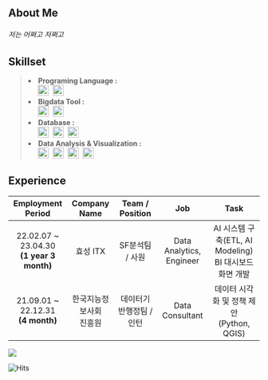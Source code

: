## About Me
<p align="Left">
<h6 align="left">저는 어쩌고 저쩌고</h6>
</p>

## Skillset
> <p align="left">
>   <ui>
>     <li><strong> Programing Language : </strong></li>
>       &nbsp&nbsp&nbsp&nbsp
>       <img height="22" src="https://img.shields.io/badge/Python-3766AB?style=flat-square&logo=Python&logoColor=white"/></a>&nbsp 
>       <img height="22" src="https://img.shields.io/badge/R-276DC3?style=flat-square&logo=R&logoColor=white"/></a>&nbsp 
>   </ui>
>   
>   <ui>
>      <li><strong> Bigdata Tool : </strong></li>
>        &nbsp&nbsp&nbsp&nbsp
>        <img height="22"src="https://img.shields.io/badge/Apache%20Airflow-017CEE?style=for-the-badge&logo=Apache%20Airflow&logoColor=white"/></a>&nbsp
>        <img height="22"src="https://img.shields.io/badge/Apache%20Kafka-000?style=for-the-badge&logo=apachekafka&logoColor=white"/></a>&nbsp
>   </ui>
>
>   <ui>
  >     <li><strong> Database :</strong></li>
>         &nbsp&nbsp&nbsp&nbsp
>         <img height="22"src="https://img.shields.io/badge/postgres-%23316192.svg?style=for-the-badge&logo=postgresql&logoColor=white"/></a>&nbsp
>         <img height="22"src="https://img.shields.io/badge/mysql-%2300f.svg?style=for-the-badge&logo=mysql&logoColor=white"/></a>&nbsp
>         <img height="22"src="https://img.shields.io/badge/Microsoft%20SQL%20Server-CC2927?style=for-the-badge&logo=microsoft%20sql%20server&logoColor=white"/</a>&nbsp
>   </ui>
>   <ui>
>       <li><strong> Data Analysis & Visualization :</strong> </li>
>         &nbsp&nbsp&nbsp&nbsp
>         <img height="22"src="https://img.shields.io/badge/TensorFlow-%23FF6F00.svg?style=for-the-badge&logo=TensorFlow&logoColor=white"/></a>&nbsp
>         <img height="22"src="https://img.shields.io/badge/PyTorch-%23EE4C2C.svg?style=for-the-badge&logo=PyTorch&logoColor=white"/></a>&nbsp
>         <img height="22"src="https://img.shields.io/badge/Qliksense-589632?style=for-the-badge&logo=Quora&logoColor=white"/></a>&nbsp
>         <img height="22"src="https://img.shields.io/badge/Tableau-E97627?style=for-the-badge&logo=Tableau&logoColor=white"/></a>&nbsp
>   </ui>
> </p>

## Experience
| Employment Period | Company Name | Team / Position | Job | Task | 
|:----------:|:----------:|:----------:|:----------:|:----------:|
| 22.02.07 ~ 23.04.30 <br> **(1 year 3 month)** | 효성 ITX | SF분석팀 / 사원 | Data Analytics, Engineer | AI 시스템 구축(ETL, AI Modeling)<br> BI 대시보드 화면 개발 |
| 21.09.01 ~ 22.12.31 <br> **(4 month)** | 한국지능정보사회<br>진흥원 | 데이터기반행정팀 / 인턴 | Data Consultant | 데이터 시각화 및 정책 제안<br>(Python, QGIS) |

<p align="left">
  <img src="https://github-readme-stats.vercel.app/api?username=yoosh1031&theme=vue&show_icons=true"/></a>
</p>

![Hits](https://hits.seeyoufarm.com/api/count/incr/badge.svg?url=https%3A%2F%2Fgithub.com%2Fyoosh1031%2Fhit-counter&count_bg=%23EEBDD8&title_bg=%23555555&icon=&icon_color=%23E7E7E7&title=Github&edge_flat=false)



</div>
